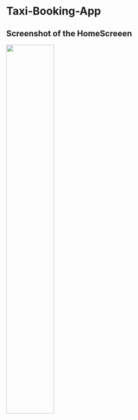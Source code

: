 # Taxi-Booking-App

## Screenshot of the HomeScreeen

<img src="https://user-images.githubusercontent.com/50916200/209427380-2fbe2bcd-c0da-46a5-8017-6243e8d50508.jpg" width="50%" />

